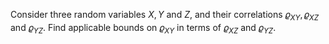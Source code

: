 Consider three random variables $X, Y$ and $Z$, and their correlations $\varrho_{XY}, \varrho_{XZ}$ and $\varrho_{YZ}$. Find applicable bounds on $\varrho_{XY}$ in terms of $\varrho_{XZ}$ and $\varrho_{YZ}$.
